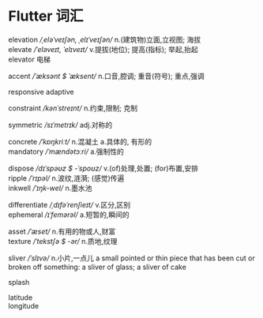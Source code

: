 # Flutter 词汇




elevation  _/ˌeləˈveɪʃən, ˌelɪˈveɪʃən/_  n.(建筑物)立面,立视图; 海拔  
elevate  _/ˈeləveɪt, ˈelɪveɪt/_  v.提拔(地位); 提高(指标); 举起,抬起  
elevator  电梯  

accent  _/ˈæksənt $ ˈæksent/_  n.口音,腔调; 重音(符号); 重点,强调

responsive
adaptive

constraint  _/kənˈstreɪnt/_  n.约束,限制; 克制  

symmetric  _/sɪˈmetrɪk/_  adj.对称的  

concrete  _/ˈkɒŋkriːt/_  n.混凝土 a.具体的, 有形的  
mandatory  _/ˈmændətɔːri/_  a.强制性的  

dispose  _/dɪˈspəʊz $ -ˈspoʊz/_  v.(of)处理,处置; (for)布置,安排  
ripple  _/ˈrɪpəl/_  n.波纹,涟漪; (感觉)传遍   
inkwell  _/ˈɪŋk-wel/_  n.墨水池  

differentiate  _/ˌdɪfəˈrenʃieɪt/_  v.区分,区别  
ephemeral  _/ɪˈfemərəl/_  a.短暂的,瞬间的  

asset  _/ˈæset/_  n.有用的物或人,财富  
texture  _/ˈtekstʃə $ -ər/_  n.质地,纹理  

sliver  _/ˈslɪvə/_  n.小片,一点儿  a small pointed or thin piece that has been cut or broken off something: a sliver of glass; a sliver of cake

splash  

latitude  
longitude  


